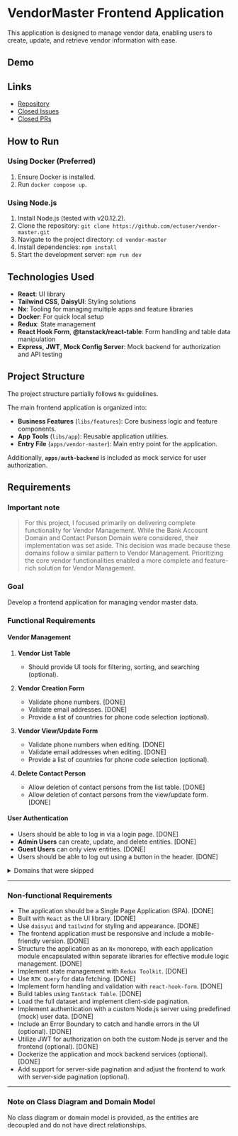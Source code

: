 # VendorMaster Frontend Application

This application is designed to manage vendor data, enabling users to create, update, and retrieve vendor information with ease.

## Demo

## Links

- [Repository](https://github.com/ectuser/vendor-master)
- [Closed Issues](https://github.com/ectuser/vendor-master/issues?q=is%3Aissue+is%3Aclosed)
- [Closed PRs](https://github.com/ectuser/vendor-master/pulls?q=is%3Apr+is%3Aclosed)

## How to Run

### Using Docker (Preferred)

1. Ensure Docker is installed.
2. Run `docker compose up`.

### Using Node.js

1. Install Node.js (tested with v20.12.2).
2. Clone the repository: `git clone https://github.com/ectuser/vendor-master.git`
3. Navigate to the project directory: `cd vendor-master`
4. Install dependencies: `npm install`
5. Start the development server: `npm run dev`

## Technologies Used

- **React**: UI library
- **Tailwind CSS**, **DaisyUI**: Styling solutions
- **Nx**: Tooling for managing multiple apps and feature libraries
- **Docker**: For quick local setup
- **Redux**: State management
- **React Hook Form**, **@tanstack/react-table**: Form handling and table data manipulation
- **Express**, **JWT**, **Mock Config Server**: Mock backend for authorization and API testing

## Project Structure

The project structure partially follows `Nx` guidelines.

The main frontend application is organized into:

- **Business Features** (`libs/features`): Core business logic and feature components.
- **App Tools** (`libs/app`): Reusable application utilities.
- **Entry File** (`apps/vendor-master`): Main entry point for the application.

Additionally, **`apps/auth-backend`** is included as mock service for user authorization.

## Requirements

### Important note

> For this project, I focused primarily on delivering complete functionality for Vendor Management. While the Bank Account Domain and Contact Person Domain were considered, their implementation was set aside. This decision was made because these domains follow a similar pattern to Vendor Management. Prioritizing the core vendor functionalities enabled a more complete and feature-rich solution for Vendor Management.

### Goal

Develop a frontend application for managing vendor master data.

### Functional Requirements

#### Vendor Management

1. **Vendor List Table**

   - Should provide UI tools for filtering, sorting, and searching (optional).

2. **Vendor Creation Form**

   - Validate phone numbers. [DONE]
   - Validate email addresses. [DONE]
   - Provide a list of countries for phone code selection (optional).

3. **Vendor View/Update Form**

   - Validate phone numbers when editing. [DONE]
   - Validate email addresses when editing. [DONE]
   - Provide a list of countries for phone code selection (optional).

4. **Delete Contact Person**
   - Allow deletion of contact persons from the list table. [DONE]
   - Allow deletion of contact persons from the view/update form. [DONE]

#### User Authentication

- Users should be able to log in via a login page. [DONE]
- **Admin Users** can create, update, and delete entities. [DONE]
- **Guest Users** can only view entities. [DONE]
- Users should be able to log out using a button in the header. [DONE]

<details>

<summary>Domains that were skipped</summary>

#### Bank Account Management

1. **Bank Accounts List Table**

   - Should provide UI tools for filtering, sorting, and searching (optional).

2. **Bank Account Creation Form**

   - Validate IBAN (optional).
   - Validate BIC (optional).

3. **Bank Account View/Update Form**

   - Validate IBAN when editing (optional).
   - Validate BIC when editing (optional).

4. **Delete Contact Person**
   - Allow deletion of contact persons from the list table.
   - Allow deletion of contact persons from the view/update form.

#### Contact Person Management

1. **Contact People List Table**

   - Should provide UI tools for filtering, sorting, and searching (optional).

2. **Contact People Creation Form**

   - Validate phone numbers.
   - Validate email addresses.
   - Provide a list of countries for phone code selection (optional).

3. **Contact People View/Update Form**

   - Validate phone numbers when editing.
   - Validate email addresses when editing.
   - Provide a list of countries for phone code selection (optional).

4. **Delete Contact Person**
   - Allow deletion of contact persons from the list table.
   - Allow deletion of contact persons from the view/update form.


</details>

---

### Non-functional Requirements

- The application should be a Single Page Application (SPA). [DONE]
- Built with `React` as the UI library. [DONE]
- Use `daisyui` and `tailwind` for styling and appearance. [DONE]
- The frontend application must be responsive and include a mobile-friendly version. [DONE]
- Structure the application as an `Nx` monorepo, with each application module encapsulated within separate libraries for effective module logic management. [DONE]
- Implement state management with `Redux Toolkit`. [DONE]
- Use `RTK Query` for data fetching. [DONE]
- Implement form handling and validation with `react-hook-form`. [DONE]
- Build tables using `TanStack Table`. [DONE]
- Load the full dataset and implement client-side pagination.
- Implement authentication with a custom Node.js server using predefined (mock) user data. [DONE]
- Include an Error Boundary to catch and handle errors in the UI (optional). [DONE]
- Utilize JWT for authorization on both the custom Node.js server and the frontend (optional). [DONE]
- Dockerize the application and mock backend services (optional). [DONE]
- Add support for server-side pagination and adjust the frontend to work with server-side pagination (optional).

---

### Note on Class Diagram and Domain Model

No class diagram or domain model is provided, as the entities are decoupled and do not have direct relationships.
